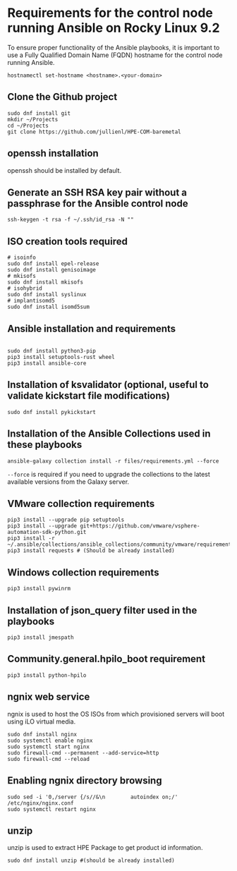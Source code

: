 # Requirements for the control node running Ansible on Rocky Linux 9.2

To ensure proper functionality of the Ansible playbooks, it is important to use a Fully Qualified Domain Name (FQDN) hostname for the control node running Ansible.
```
hostnamectl set-hostname <hostname>.<your-domain>
```

## Clone the Github project
```
sudo dnf install git
mkdir ~/Projects
cd ~/Projects
git clone https://github.com/jullienl/HPE-COM-baremetal
```

## openssh installation

openssh should be installed by default.

## Generate an SSH RSA key pair without a passphrase for the Ansible control node
```
ssh-keygen -t rsa -f ~/.ssh/id_rsa -N ""
``` 

## ISO creation tools required
```
# isoinfo
sudo dnf install epel-release
sudo dnf install genisoimage
# mkisofs
sudo dnf install mkisofs
# isohybrid
sudo dnf install syslinux
# implantisomd5
sudo dnf install isomd5sum
```

## Ansible installation and requirements
```

sudo dnf install python3-pip
pip3 install setuptools-rust wheel
pip3 install ansible-core
```

## Installation of ksvalidator (optional, useful to validate kickstart file modifications)
```
sudo dnf install pykickstart
```
## Installation of the Ansible Collections used in these playbooks 
``` 
ansible-galaxy collection install -r files/requirements.yml --force 
```
`--force` is required if you need to upgrade the collections to the latest available versions from the Galaxy server. 


## VMware collection requirements
```
pip3 install --upgrade pip setuptools
pip3 install --upgrade git+https://github.com/vmware/vsphere-automation-sdk-python.git
pip3 install -r ~/.ansible/collections/ansible_collections/community/vmware/requirements.txt
pip3 install requests # (Should be already installed)
```

## Windows collection requirements
```
pip3 install pywinrm
```
## Installation of json_query filter used in the playbooks
```
pip3 install jmespath
```
## Community.general.hpilo_boot requirement
```
pip3 install python-hpilo
```
## ngnix web service
ngnix is used to host the OS ISOs from which provisioned servers will boot using iLO virtual media.
```
sudo dnf install nginx
sudo systemctl enable nginx
sudo systemctl start nginx
sudo firewall-cmd --permanent --add-service=http
sudo firewall-cmd --reload
``` 

## Enabling ngnix directory browsing
``` 
sudo sed -i '0,/server {/s//&\n        autoindex on;/' /etc/nginx/nginx.conf
sudo systemctl restart nginx
``` 


## unzip

unzip is used to extract HPE Package to get product id information.

```
sudo dnf install unzip #(should be already installed)
```
